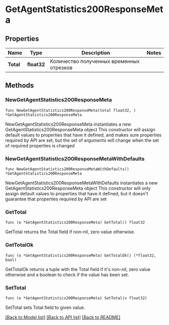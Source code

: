 # GetAgentStatistics200ResponseMeta

## Properties

Name | Type | Description | Notes
------------ | ------------- | ------------- | -------------
**Total** | **float32** | Количество полученных временных отрезков | 

## Methods

### NewGetAgentStatistics200ResponseMeta

`func NewGetAgentStatistics200ResponseMeta(total float32, ) *GetAgentStatistics200ResponseMeta`

NewGetAgentStatistics200ResponseMeta instantiates a new GetAgentStatistics200ResponseMeta object
This constructor will assign default values to properties that have it defined,
and makes sure properties required by API are set, but the set of arguments
will change when the set of required properties is changed

### NewGetAgentStatistics200ResponseMetaWithDefaults

`func NewGetAgentStatistics200ResponseMetaWithDefaults() *GetAgentStatistics200ResponseMeta`

NewGetAgentStatistics200ResponseMetaWithDefaults instantiates a new GetAgentStatistics200ResponseMeta object
This constructor will only assign default values to properties that have it defined,
but it doesn't guarantee that properties required by API are set

### GetTotal

`func (o *GetAgentStatistics200ResponseMeta) GetTotal() float32`

GetTotal returns the Total field if non-nil, zero value otherwise.

### GetTotalOk

`func (o *GetAgentStatistics200ResponseMeta) GetTotalOk() (*float32, bool)`

GetTotalOk returns a tuple with the Total field if it's non-nil, zero value otherwise
and a boolean to check if the value has been set.

### SetTotal

`func (o *GetAgentStatistics200ResponseMeta) SetTotal(v float32)`

SetTotal sets Total field to given value.



[[Back to Model list]](../README.md#documentation-for-models) [[Back to API list]](../README.md#documentation-for-api-endpoints) [[Back to README]](../README.md)


